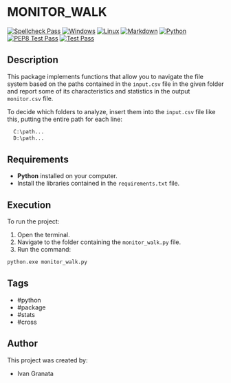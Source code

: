 # MONITOR_WALK

[![Spellcheck Pass](https://img.shields.io/badge/Spellcheck%20Pass-brightgreen?style=for-the-badge&logo=spellcheck&logoColor=black)](#)
[![Windows](https://img.shields.io/badge/Windows-0078D6?style=for-the-badge&logo=windows&logoColor=white)](https://www.microsoft.com/windows)
[![Linux](https://img.shields.io/badge/Linux-20232A?style=for-the-badge&logo=linux&logoColor=white)](https://www.linux.org/)
[![Markdown](https://img.shields.io/badge/Markdown-000000?style=for-the-badge&logo=markdown&logoColor=white)](https://daringfireball.net/projects/markdown/)
[![Python](https://img.shields.io/badge/Python-3776AB?style=for-the-badge&logo=python&logoColor=white)](https://www.python.org/)
[![PEP8 Test Pass](https://img.shields.io/badge/PEP8%20Test%20Pass-g?style=for-the-badge&logo=)](#)
[![Test Pass](https://img.shields.io/badge/Test%20Pass-brightgreen?style=for-the-badge&)](#)


## Description

This package implements functions that allow you to navigate the file system based on the paths contained in the `input.csv` file in the given folder and report some of its characteristics and statistics in the output `monitor.csv` file.

To decide which folders to analyze, insert them into the `input.csv` file like this, putting the entire path for each line:
 ```bash
   C:\path...
   D:\path...
```

## Requirements

- **Python** installed on your computer.
- Install the libraries contained in the `requirements.txt` file.

## Execution

To run the project:
1. Open the terminal.
2. Navigate to the folder containing the `monitor_walk.py` file.
3. Run the command:

```bash
python.exe monitor_walk.py
```

## Tags

- #python
- #package
- #stats
- #cross

## Author

This project was created by:
- Ivan Granata